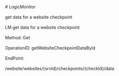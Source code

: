 <br>#     LogicMonitor</br>
<br>get data for a website checkpoint</br>
<br>LM get data for a website checkpoint</br>
<br>Method: Get</br>
<br>OperationID: getWebsiteCheckpointDataById</br>
<br>EndPoint:</br>
<br>/website/websites/{srvId}/checkpoints/{checkId}/data</br>
